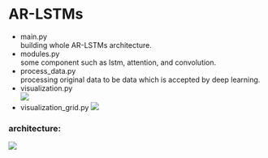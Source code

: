 # AR-LSTMs


* main.py <br>
building whole AR-LSTMs architecture. 
* modules.py <br>
some component such as lstm, attention, and convolution.
* process_data.py	<br>
processing original data to be data which is accepted by deep learning.
* visualization.py <br>
![](https://github.com/ncu-dart/AR-LSTMs/blob/master/asset/NYC_RMSE_normal.png)
* visualization_grid.py
![](https://github.com/ncu-dart/AR-LSTMs/blob/master/asset/result_NYC_workday.png)

### architecture: <br>
![](https://github.com/ncu-dart/AR-LSTMs/blob/master/asset/architecture.png)
